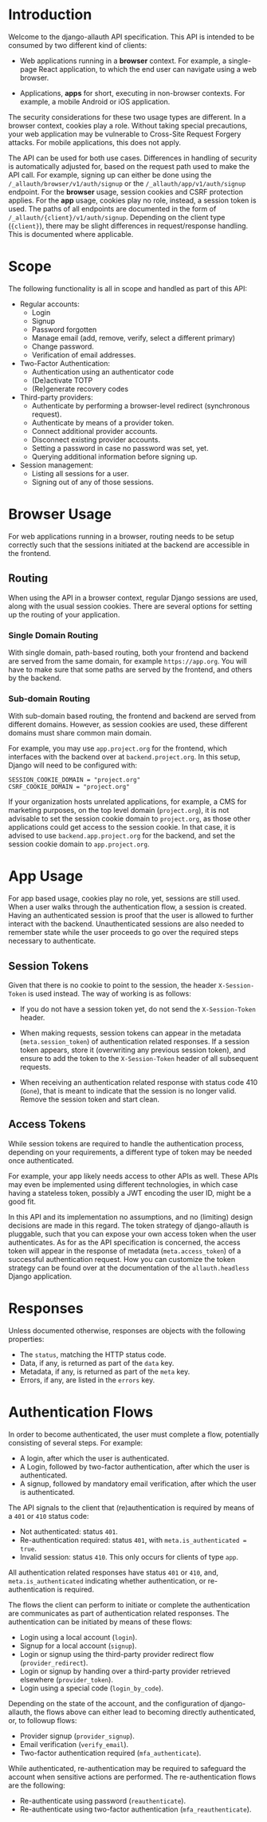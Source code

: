 # Introduction

Welcome to the django-allauth API specification. This API is intended to be
consumed by two different kind of clients:

- Web applications running in a **browser** context. For example, a
  single-page React application, to which the end user can navigate using a web
  browser.

- Applications, **apps** for short, executing in non-browser contexts. For example,
  a mobile Android or iOS application.

The security considerations for these two usage types are different. In a
browser context, cookies play a role.  Without taking special precautions, your
web application may be vulnerable to Cross-Site Request Forgery attacks.  For
mobile applications, this does not apply.

The API can be used for both use cases. Differences in handling of security is
automatically adjusted for, based on the request path used to make the API call.
For example, signing up can either be done using the
`/_allauth/browser/v1/auth/signup` or the `/_allauth/app/v1/auth/signup`
endpoint. For the **browser** usage, session cookies and CSRF protection
applies. For the **app** usage, cookies play no role, instead, a session token
is used.  The paths of all endpoints are documented in the form of
`/_allauth/{client}/v1/auth/signup`. Depending on the client type (`{client}`),
there may be slight differences in request/response handling.  This is
documented where applicable.

# Scope

The following functionality is all in scope and handled as part of this API:

- Regular accounts:
  - Login
  - Signup
  - Password forgotten
  - Manage email (add, remove, verify, select a different primary)
  - Change password.
  - Verification of email addresses.
- Two-Factor Authentication:
  - Authentication using an authenticator code
  - (De)activate TOTP
  - (Re)generate recovery codes
- Third-party providers:
  - Authenticate by performing a browser-level redirect (synchronous request).
  - Authenticate by means of a provider token.
  - Connect additional provider accounts.
  - Disconnect existing provider accounts.
  - Setting a password in case no password was set, yet.
  - Querying additional information before signing up.
- Session management:
  - Listing all sessions for a user.
  - Signing out of any of those sessions.


# Browser Usage

For web applications running in a browser, routing needs to be setup correctly
such that the sessions initiated at the backend are accessible in the frontend.

## Routing

When using the API in a browser context, regular Django sessions are used, along
with the usual session cookies. There are several options for setting up the
routing of your application.


###  Single Domain Routing

With single domain, path-based routing, both your frontend and backend are
served from the same domain, for example `https://app.org`. You will have to
make sure that some paths are served by the frontend, and others by the backend.

### Sub-domain Routing

With sub-domain based routing, the frontend and backend are served from
different domains.  However, as session cookies are used, these different
domains must share common main domain.

For example, you may use `app.project.org` for the frontend, which
interfaces with the backend over at `backend.project.org`.  In this
setup, Django will need to be configured with:

```
SESSION_COOKIE_DOMAIN = "project.org"
CSRF_COOKIE_DOMAIN = "project.org"
```

If your organization hosts unrelated applications, for example, a CMS for
marketing purposes, on the top level domain (`project.org`), it is not advisable
to set the session cookie domain to `project.org`, as those other applications
could get access to the session cookie. In that case, it is advised to use
`backend.app.project.org` for the backend, and set the session cookie domain to
`app.project.org`.

# App Usage

For app based usage, cookies play no role, yet, sessions are still used. When a
user walks through the authentication flow, a session is created.  Having an
authenticated session is proof that the user is allowed to further interact with
the backend. Unauthenticated sessions are also needed to remember state while
the user proceeds to go over the required steps necessary to authenticate.


## Session Tokens

Given that there is no cookie to point to the session, the header
`X-Session-Token` is used instead. The way of working is as follows:

- If you do not have a session token yet, do not send the `X-Session-Token` header.

- When making requests, session tokens can appear in the metadata
  (`meta.session_token`) of authentication related responses. If a session
  token appears, store it (overwriting any previous session token), and ensure
  to add the token to the `X-Session-Token` header of all subsequent requests.

- When receiving an authentication related response with status code 410
  (`Gone`), that is meant to indicate that the session is no longer valid.
  Remove the session token and start clean.


## Access Tokens

While session tokens are required to handle the authentication process,
depending on your requirements, a different type of token may be needed once
authenticated.

For example, your app likely needs access to other APIs as well. These APIs may
 even be implemented using different technologies, in which case having a
 stateless token, possibly a JWT encoding the user ID, might be a good fit.

In this API and its implementation no assumptions, and no (limiting) design
decisions are made in this regard. The token strategy of django-allauth is
pluggable, such that you can expose your own access token when the user
authenticates. As for as the API specification is concerned, the access token
will appear in the response of metadata (`meta.access_token`) of a successful
authentication request. How you can customize the token strategy can be found
over at the documentation of the `allauth.headless` Django application.


# Responses

Unless documented otherwise, responses are objects with the following
properties:
- The `status`, matching the HTTP status code.
- Data, if any, is returned as part of the `data` key.
- Metadata, if any, is returned as part of the `meta` key.
- Errors, if any, are listed in the `errors` key.

# Authentication Flows

In order to become authenticated, the user must complete a flow, potentially
consisting of several steps. For example:
- A login, after which the user is authenticated.
- A Login, followed by two-factor authentication, after which the user is
  authenticated.
- A signup, followed by mandatory email verification, after which the user is
  authenticated.

The API signals to the client that (re)authentication is required by means of a
`401` or `410` status code:
- Not authenticated: status `401`.
- Re-authentication required: status `401`, with `meta.is_authenticated = true`.
- Invalid session: status `410`. This only occurs for clients of type `app`.

All authentication related responses have status `401` or `410`, and,
`meta.is_authenticated` indicating whether authentication, or re-authentication
is required.

The flows the client can perform to initiate or complete the authentication are
communicates as part of authentication related responses. The authentication can
be initiated by means of these flows:
- Login using a local account (`login`).
- Signup for a local account (`signup`).
- Login or signup using the third-party provider redirect flow (`provider_redirect`).
- Login or signup by handing over a third-party provider retrieved elsewhere (`provider_token`).
- Login using a special code (`login_by_code`).

Depending on the state of the account, and the configuration of django-allauth, the flows above
can either lead to becoming directly authenticated, or, to followup flows:
- Provider signup (`provider_signup`).
- Email verification (`verify_email`).
- Two-factor authentication required (`mfa_authenticate`).

While authenticated, re-authentication may be required to safeguard the account when sensitive actions
are performed. The re-authentication flows are the following:
- Re-authenticate using password (`reauthenticate`).
- Re-authenticate using two-factor authentication (`mfa_reauthenticate`).
